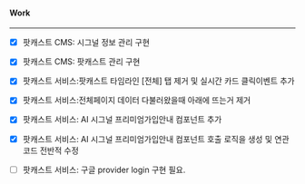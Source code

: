 
#### Work
---
- [x] 팟캐스트 CMS: 시그널 정보 관리 구현
- [x] 팟캐스트 CMS: 팟캐스트 관리 구현


- [x] 팟캐스트 서비스:팟캐스트 타임라인 [전체] 탭 제거 및 실시간  카드 클릭이벤트 추가
- [x] 팟캐스트 서비스:전체페이지 데이터 다불러왔을때 아래에 뜨는거 제거
- [x] 팟캐스트 서비스: AI 시그널 프리미엄가입안내 컴포넌트 추가
- [x] 팟캐스트 서비스: AI 시그널 프리미엄가입안내 컴포넌트 호출 로직을 생성 및 연관 코드 전반적 수정
- [ ] 팟캐스트 서비스: 구글 provider login 구현 필요.

